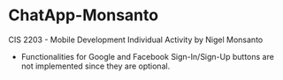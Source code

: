 # ChatApp-Monsanto
CIS 2203 - Mobile Development Individual Activity by Nigel Monsanto

- Functionalities for Google and Facebook Sign-In/Sign-Up buttons are not implemented since they are optional.
